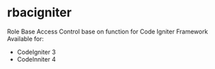 # rbacigniter
Role Base Access Control base on function for Code Igniter Framework
Available for:
- CodeIgniter 3 
- CodeInniter 4
